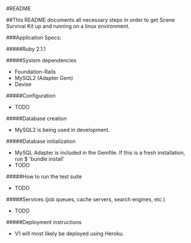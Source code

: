 #README

##This README documents all necessary steps in order to get Scene Survival Kit up and running on a linux environment.

###Application Specs:

#####Ruby 2.1.1

#####System dependencies
* Foundation-Rails
* MySQL2 (Adapter Gem)
* Devise

#####Configuration
* TODO

#####Database creation
* MySQL2 is being used in development.

#####Database initialization
* MySQL Adapter is included in the Gemfile. If this is a fresh installation, run $ 'bundle install'
* TODO

#####How to run the test suite
* TODO

#####Services (job queues, cache servers, search engines, etc.)
* TODO

#####Deployment instructions
* V1 will most likely be deployed using Heroku.
